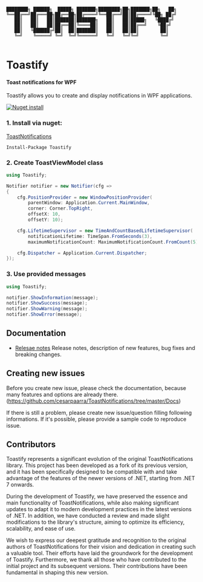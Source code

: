 ```
████████╗ ██████╗  █████╗ ███████╗████████╗██╗███████╗██╗   ██╗
╚══██╔══╝██╔═══██╗██╔══██╗██╔════╝╚══██╔══╝██║██╔════╝╚██╗ ██╔╝
   ██║   ██║   ██║███████║███████╗   ██║   ██║█████╗   ╚████╔╝ 
   ██║   ██║   ██║██╔══██║╚════██║   ██║   ██║██╔══╝    ╚██╔╝  
   ██║   ╚██████╔╝██║  ██║███████║   ██║   ██║██║        ██║   
   ╚═╝    ╚═════╝ ╚═╝  ╚═╝╚══════╝   ╚═╝   ╚═╝╚═╝        ╚═╝   
                                                               
```

# Toastify
#### Toast notifications for WPF

Toastify allows you to create and display notifications in WPF applications.


[![Nuget install](https://img.shields.io/badge/nuget-install-green.svg)](https://www.nuget.org/packages/Toastify/)


### 1. Install via nuget:
[ToastNotifications](https://www.nuget.org/packages/Toastify/)

```
Install-Package Toastify
```

### 2. Create ToastViewModel class
```csharp
using Toastify;

Notifier notifier = new Notifier(cfg =>
{
    cfg.PositionProvider = new WindowPositionProvider(
        parentWindow: Application.Current.MainWindow,
        corner: Corner.TopRight,
        offsetX: 10,  
        offsetY: 10);

    cfg.LifetimeSupervisor = new TimeAndCountBasedLifetimeSupervisor(
        notificationLifetime: TimeSpan.FromSeconds(3),
        maximumNotificationCount: MaximumNotificationCount.FromCount(5));

    cfg.Dispatcher = Application.Current.Dispatcher;
});
```

### 3. Use provided messages
```csharp
using Toastify;

notifier.ShowInformation(message);
notifier.ShowSuccess(message);
notifier.ShowWarning(message);
notifier.ShowError(message);
```


## Documentation

* [Relesae notes](https://github.com/cesarpaarra/ToastNotifications/blob/master/Docs/ReleaseNotes.md)
  Release notes, description of new features, bug fixes and breaking changes.
  
## Creating new issues
Before you create new issue, please check the documentation, because many features and options are already there.
(https://github.com/cesarpaarra/ToastNotifications/tree/master/Docs)

If there is still a problem, please create new issue/question filling following informations. 
If it's possible, please provide a sample code to reproduce issue.

## Contributors
Toastify represents a significant evolution of the original ToastNotifications library. This project has been developed as a fork of its previous version, and it has been specifically designed to be compatible with and take advantage of the features of the newer versions of .NET, starting from .NET 7 onwards.

During the development of Toastify, we have preserved the essence and main functionality of ToastNotifications, while also making significant updates to adapt it to modern development practices in the latest versions of .NET. In addition, we have conducted a review and made slight modifications to the library's structure, aiming to optimize its efficiency, scalability, and ease of use.

We wish to express our deepest gratitude and recognition to the original authors of ToastNotifications for their vision and dedication in creating such a valuable tool. Their efforts have laid the groundwork for the development of Toastify. Furthermore, we thank all those who have contributed to the initial project and its subsequent versions. Their contributions have been fundamental in shaping this new version.
